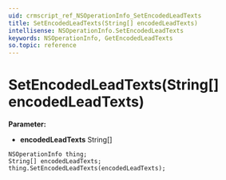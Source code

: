 ```yaml
---
uid: crmscript_ref_NSOperationInfo_SetEncodedLeadTexts
title: SetEncodedLeadTexts(String[] encodedLeadTexts)
intellisense: NSOperationInfo.SetEncodedLeadTexts
keywords: NSOperationInfo, GetEncodedLeadTexts
so.topic: reference
---
```


# SetEncodedLeadTexts(String[] encodedLeadTexts)

**Parameter:** 
 - **encodedLeadTexts** String[]

```crmscript
NSOperationInfo thing;
String[] encodedLeadTexts;
thing.SetEncodedLeadTexts(encodedLeadTexts);
```

